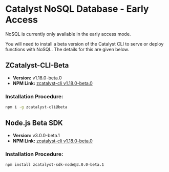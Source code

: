 # Catalyst NoSQL Database - Early Access

NoSQL is currently only available in the early access mode.

You will need to install a beta version of the Catalyst CLI to serve or deploy functions with NoSQL. The details for this are given below.

## ZCatalyst-CLI-Beta

- **Version:** v1.18.0-beta.0
- **NPM Link:** [zcatalyst-cli v1.18.0-beta.0](https://www.npmjs.com/package/zcatalyst-cli/v/1.18.0-beta.0)

### Installation Procedure:
```sh
npm i -g zcatalyst-cli@beta
```

## Node.js Beta SDK
- **Version:** v3.0.0-beta.1
- **NPM Link:** [zcatalyst-cli v1.18.0-beta.0](https://www.npmjs.com/package/zcatalyst-sdk-node/v/3.0.0-beta.1)

### Installation Procedure:
```sh
npm install zcatalyst-sdk-node@3.0.0-beta.1
```